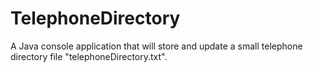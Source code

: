 # TelephoneDirectory
A Java console application that will store and update a small telephone directory file "telephoneDirectory.txt".
